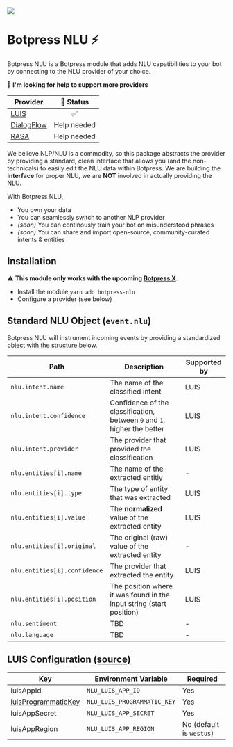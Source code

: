 <img src='https://raw.githubusercontent.com/botpress/botpress-nlu/master/assets/banner_demo.gif'>

# Botpress NLU ⚡

Botpress NLU is a Botpress module that adds NLU capatibilities to your bot by connecting to the NLU provider of your choice.

**🚧 I'm looking for help to support more providers**

| Provider | 🚩 Status |
| ------------- | :--------: |
| [LUIS](https://www.luis.ai) | ✅ |
| [DialogFlow](https://dialogflow.com/) | Help needed |
| [RASA](https://github.com/RasaHQ/rasa_nlu) | Help needed |

We believe NLP/NLU is a commodity, so this package abstracts the provider by providing a standard, clean interface that allows you (and the non-technicals) to easily edit the NLU data within Botpress. We are building the **interface** for proper NLU, we are **NOT** involved in actually providing the NLU.

With Botpress NLU,

- You own your data
- You can seamlessly switch to another NLP provider
- _(soon)_ You can continously train your bot on misunderstood phrases
- _(soon)_ You can share and import open-source, community-curated intents & entities

## Installation

⚠️ **This module only works with the upcoming [Botpress X](https://github.com/botpress/botpress/tree/develop/x).**

- Install the module `yarn add botpress-nlu`
- Configure a provider (see below)

## Standard NLU Object (`event.nlu`)

Botpress NLU will instrument incoming events by providing a standardized object with the structure below.

| Path | Description | Supported by |
| ---- | ----------- | ---- |
| `nlu.intent.name` | The name of the classified intent | LUIS |
| `nlu.intent.confidence` | Confidence of the classification, between `0` and `1`, higher the better | LUIS |
| `nlu.intent.provider` | The provider that provided the classification | LUIS |
| `nlu.entities[i].name` | The name of the extracted entitiy | - |
| `nlu.entities[i].type` | The type of entity that was extracted | LUIS |
| `nlu.entities[i].value` | The **normalized** value of the extracted entity | LUIS |
| `nlu.entities[i].original` | The original (raw) value of the extracted entity | - |
| `nlu.entities[i].confidence` | The provider that extracted the entity | LUIS |
| `nlu.entities[i].position` | The position where it was found in the input string (start position) | LUIS |
| `nlu.sentiment` | TBD | - |
| `nlu.language` | TBD | - |

## LUIS Configuration [(source)](https://github.com/botpress/botpress-nlu/blob/master/src/index.js#L14-L23)

| Key | Environment Variable | Required |
| ------------- | -------- | ----- |
| luisAppId | `NLU_LUIS_APP_ID` | Yes |
| [luisProgrammaticKey](https://docs.microsoft.com/en-us/azure/cognitive-services/luis/manage-keys) | `NLU_LUIS_PROGRAMMATIC_KEY` | Yes |
| luisAppSecret | `NLU_LUIS_APP_SECRET` | Yes |
| luisAppRegion | `NLU_LUIS_APP_REGION` | No (default is `westus`) |
